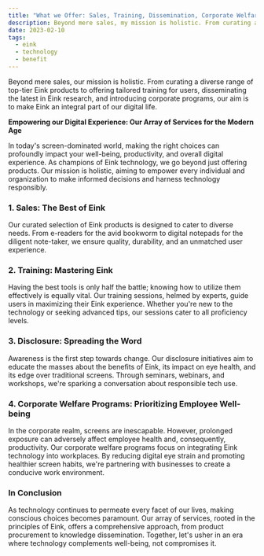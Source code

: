 ```yaml
---
title: "What we Offer: Sales, Training, Dissemination, Corporate Welfare Programs 🛍️📚🗣️"
description: Beyond mere sales, my mission is holistic. From curating a diverse range of top-tier EInk products to offering tailored training for users, disseminating the latest in EInk research, and introducing corporate programs, my aim is to make EInk an integral part of your digital life.
date: 2023-02-10
tags:
  - eink
  - technology
  - benefit
---
```

Beyond mere sales, our mission is holistic. From curating a diverse range of top-tier Eink products to offering tailored training for users, disseminating the latest in Eink research, and introducing corporate programs, our aim is to make Eink an integral part of our digital life.

**Empowering our Digital Experience: Our Array of Services for the Modern Age**

In today's screen-dominated world, making the right choices can profoundly impact your well-being, productivity, and overall digital experience. As champions of Eink technology, we go beyond just offering products. Our mission is holistic, aiming to empower every individual and organization to make informed decisions and harness technology responsibly.

### 1. **Sales: The Best of Eink**

Our curated selection of Eink products is designed to cater to diverse needs. From e-readers for the avid bookworm to digital notepads for the diligent note-taker, we ensure quality, durability, and an unmatched user experience.

### 2. **Training: Mastering Eink**

Having the best tools is only half the battle; knowing how to utilize them effectively is equally vital. Our training sessions, helmed by experts, guide users in maximizing their Eink experience. Whether you're new to the technology or seeking advanced tips, our sessions cater to all proficiency levels.

### 3. **Disclosure: Spreading the Word**

Awareness is the first step towards change. Our disclosure initiatives aim to educate the masses about the benefits of Eink, its impact on eye health, and its edge over traditional screens. Through seminars, webinars, and workshops, we're sparking a conversation about responsible tech use.

### 4. **Corporate Welfare Programs: Prioritizing Employee Well-being**

In the corporate realm, screens are inescapable. However, prolonged exposure can adversely affect employee health and, consequently, productivity. Our corporate welfare programs focus on integrating Eink technology into workplaces. By reducing digital eye strain and promoting healthier screen habits, we're partnering with businesses to create a conducive work environment.

### In Conclusion

As technology continues to permeate every facet of our lives, making conscious choices becomes paramount. Our array of services, rooted in the principles of Eink, offers a comprehensive approach, from product procurement to knowledge dissemination. Together, let's usher in an era where technology complements well-being, not compromises it.
